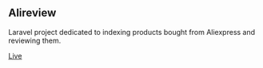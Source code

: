 ## Alireview

Laravel project dedicated to indexing products bought from Aliexpress and reviewing them.

[Live](alireview.grigore-alexandru.ga)
